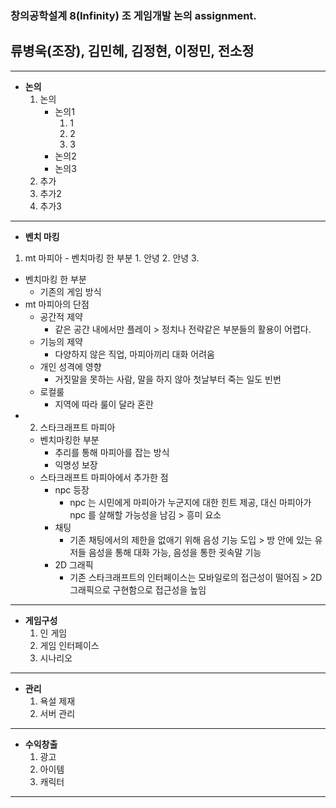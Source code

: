 
### 창의공학설계 8(Infinity) 조 게임개발 논의 assignment.

## 류병욱(조장), 김민헤, 김정현, 이정민, 전소정
---
+ **논의**
    1. 논의
        -   논의1
            1. 1
            2. 2
            3. 3
        -   논의2
        -   논의3
    2. 추가
    3. 추가2
    4. 추가3


---
+ **벤치 마킹**
 1. mt 마피아
        -   벤치마킹 한 부분
            1. 안녕
            2. 안녕
            3. 
   * 벤치마킹 한 부분
     * 기존의 게임 방식
   * mt 마피아의 단점
     * 공간적 제약
       * 같은 공간 내에서만 플레이 > 정치나 전략같은 부분들의 활용이 어렵다.
     * 기능의 제약
       * 다양하지 않은 직업, 마피아끼리 대화 어려움
     * 개인 성격에 영향
       * 거짓말을 못하는 사람, 말을 하지 않아 첫날부터 죽는 일도 빈번
     * 로컬룰
       * 지역에 따라 룰이 달라 혼란
 * 2. 스타크래프트 마피아
   * 벤치마킹한 부분 
     * 추리를 통해 마피아를 잡는 방식
     * 익명성 보장
   * 스타크래프트 마피아에서 추가한 점
      * npc 등장
         * npc 는 시민에게 마피아가 누군지에 대한 힌트 제공, 대신 마피아가 npc 를 살해할 가능성을 남김 >  흥미 요소
      * 채팅
         * 기존 채팅에서의 제한을 없애기 위해 음성 기능 도입 > 방 안에 있는 유저들 음성을 통해 대화 가능, 음성을 통한 귓속말 기능
      * 2D 그래픽
         * 기존 스타크래프트의 인터페이스는 모바일로의 접근성이 떨어짐 > 2D 그래픽으로 구현함으로 접근성을 높임
    

---
+ **게임구성**
  1. 인 게임
  2. 게임 인터페이스
  3. 시나리오


---
+ **관리**
  1. 욕설 제재
  2. 서버 관리


---
+ **수익창출**
  1. 광고
  2. 아이템
  3. 캐릭터


---
